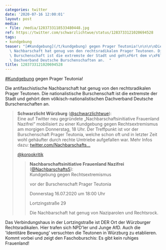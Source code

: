 ```yaml
---
categories: twitter
date: '2020-07-16 12:00:01'
layout: post
media:
- file: /media/1283733118533480448.jpg
ref: https://twitter.com/schwarzlichtwue/status/1283733121020694528
tags:
- kundgebung
teaser: "[#Kundgebung](/t/kundgebung) gegen Prager Teutonia!\n\n\n\nDie antifaschistische\
  \ Nachbarschaft hat genug von den rechtsradikalen Prager Teutonen. Die nationalistische\
  \ Burschenschaft ist die extremste der Stadt und geh\xF6rt dem v\xF6lkisch-nationalistischen\
  \ Dachverband Deutsche Burschenschaften an.  "
title: 1283733121020694528
---
```

[#Kundgebung](/t/kundgebung) gegen Prager Teutonia!



Die antifaschistische Nachbarschaft hat genug von den rechtsradikalen Prager Teutonen. Die nationalistische Burschenschaft ist die extremste der Stadt und gehört dem völkisch-nationalistischen Dachverband Deutsche Burschenschaften an.  
> <b>Schwarzlicht Würzburg</b> ([@schwarzlichtwue](https://twitter.com/schwarzlichtwue)):  
>Eine auf Twitter neu gegründete „Nachbarschaftsinitiative Frauenland Nazifrei“ mobilisiert zu einer Kundgebung gegen Rechtsextremismus am morgigen Donnerstag, 18 Uhr. Der Treffpunkt ist vor der Burschenschaft Prager Teutonia, welche schon oft und in letzter Zeit wohl gehäufter durch rechte Umtriebe aufgefallen war. Mehr Infos dazu: [twitter.com/Nachbarschafts…](https://twitter.com/Nachbarschafts5/status/1283386492140883969?s=19)  
>  
>  
>  
>[@korpokritik](https://twitter.com/korpokritik)  
>> <b>Nachbarschaftsinitiative Frauenland Nazifrei</b> ([@Nachbarschafts5](https://twitter.com/Nachbarschafts5)):    
>>Kundgebung gegen Rechtsextremismus    
>>    
>>vor der Burschenschaft Prager Teutonia    
>>    
>>Donnerstag 16.07.2020 um 18:00 Uhr    
>>    
>>Lortzingstraße 29    
>>    
>>Die Nachbarschaft hat genug von Naziparolen und Rechtsrock.    
>  
>  


Das Verbindungshaus in der Lortzingstraße ist DER Ort der Würzburger Rechtsradikalen. Hier trafen sich NPD'ler und Junge AfD. Auch die 'Identitäre Bewegung' versuchten die Teutonen in Würzburg zu etablieren.
Kommt vorbei und zeigt den Faschoburschis: Es gibt kein ruhiges Frauenland!